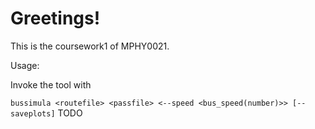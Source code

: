 Greetings! 
==========

This is the coursework1 of MPHY0021.


Usage: 

Invoke the tool with 

`bussimula <routefile> <passfile> <--speed <bus_speed(number)>> [--saveplots]`
TODO
